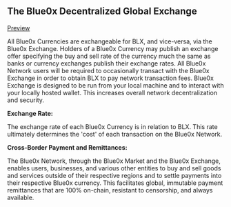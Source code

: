 ## **The Blue0x Decentralized Global Exchange** ##

[Preview](https://exchange.blue0x.com)

All Blue0x Currencies are exchangeable for BLX, and vice-versa, via the Blue0x Exchange.  Holders of a Blue0x Currency may publish an exchange offer specifying the buy and sell rate of the currency much the same as banks or currency exchanges publish their exchange rates.  All Blue0x Network users will be required to occasionally transact with the Blue0x Exchange in order to obtain BLX to pay network transaction fees.  Blue0x Exchange is designed to be run from your local machine and to interact with your locally hosted wallet.  This increases overall network decentralization and security.

**Exchange Rate:**

The exchange rate of each Blue0x Currency is in relation to BLX.  This rate ultimately determines the 'cost' of each transaction on the Blue0x Network.

**Cross-Border Payment and Remittances:**

The Blue0x Network, through the Blue0x Market and the Blue0x Exchange, enables users, businesses, and various other entities to buy and sell goods and services outside of their respective regions and to settle payments into their respective Blue0x currency.  This facilitates global, immutable payment remittances that are 100% on-chain, resistant to censorship, and always available.
